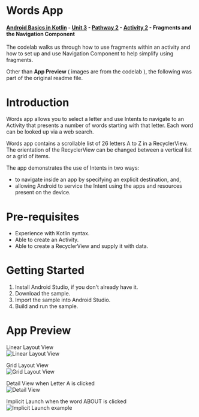 # Words App

#### [Android Basics in Kotlin](https://developer.android.com/courses/android-basics-kotlin/course) - [Unit 3](https://developer.android.com/courses/android-basics-kotlin/unit-3) - [Pathway 2](https://developer.android.com/courses/pathways/android-basics-kotlin-unit-3-pathway-2) - [Activity 2](https://developer.android.com/codelabs/basic-android-kotlin-training-fragments-navigation-component#0) - Fragments and the Navigation Component  
The codelab walks us through how to use fragments within an activity and how to set up and use Navigation Component to help simplify using fragments.  

Other than **App Preview** ( images are from the codelab ), the following was part of the original readme file.
# Introduction
Words app allows you to select a letter and use Intents to navigate to an Activity that
presents a number of words starting with that letter. Each word can be looked up via a web search.

Words app contains a scrollable list of 26 letters A to Z in a RecyclerView. The orientation
of the RecyclerView can be changed between a vertical list or a grid of items.

The app demonstrates the use of Intents in two ways:
* to navigate inside an app by specifying an explicit destination, and,
* allowing Android to service the Intent using the apps and resources present on the device.

# Pre-requisites
* Experience with Kotlin syntax.
* Able to create an Activity.
* Able to create a RecyclerView and supply it with data.

# Getting Started
1. Install Android Studio, if you don't already have it.
2. Download the sample.
3. Import the sample into Android Studio.
4. Build and run the sample.

# App Preview
Linear Layout View    
![Linear Layout View](images/linear-layout.png)    
    
Grid Layout View    
![Grid Layout View](images/grid-layout.png)    
    
Detail View when Letter A is clicked    
![Detail View](images/detail-view-of-a-letter.png)    
    
Implicit Launch when the word ABOUT is clicked     
![Implicit Launch example](images/implicit-launch-example.png)